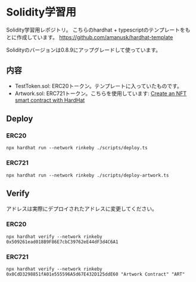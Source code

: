 # Solidity学習用
Solidity学習用レポジトリ。
こちらのhardhat + typescriptのテンプレートをもとに作成しています。
https://github.com/amanusk/hardhat-template

Solidityのバージョンは0.8.9にアップグレードして使っています。

## 内容
- TestToken.sol: ERC20トークン。テンプレートに入っていたものです。
- Artwork.sol: ERC721トークン。こちらを使用しています: [Create an NFT smart contract with HardHat](https://learn.figment.io/tutorials/create-nft-smart-contract-with-hardhat)

## Deploy
### ERC20
`npx hardhat run --network rinkeby ./scripts/deploy.ts`
### ERC721
`npx hardhat run --network rinkeby ./scripts/deploy-artwork.ts`

## Verify
アドレスは実際にデプロイされたアドレスに変更してください。
### ERC20
`npx hardhat verify --network rinkeby 0x509261ead018B9F86E7cbC39762eE44dF3d4C6A1`
### ERC721
`npx hardhat verify --network rinkeby 0x0CdD3298851fA01e555596A5d67E432D125ddE60 "Artwork Contract" "ART"`